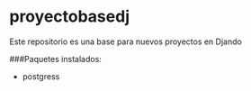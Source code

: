 # proyectobasedj

Este repositorio es una base para nuevos proyectos en Djando

###Paquetes instalados:
- postgress
